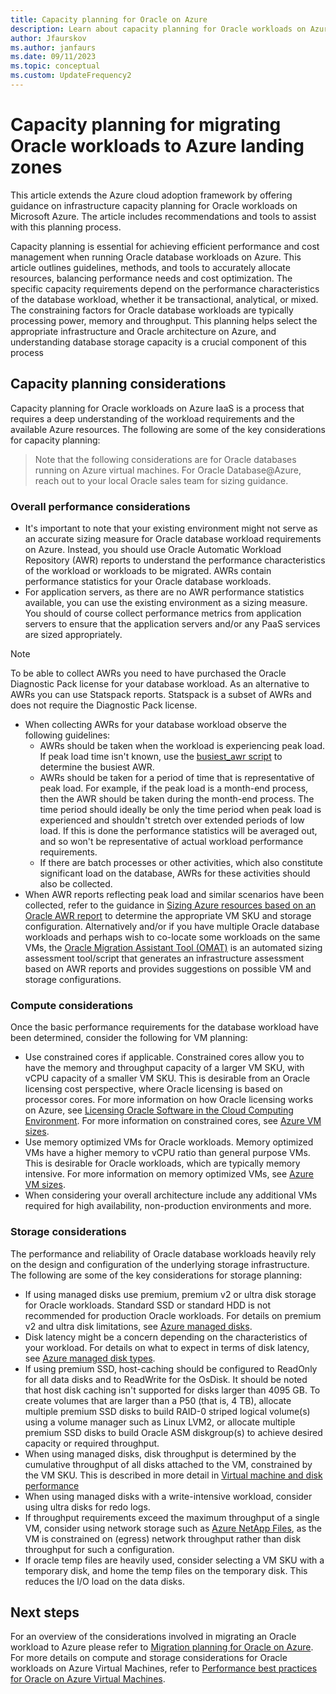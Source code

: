 ```yaml
---
title: Capacity planning for Oracle on Azure
description: Learn about capacity planning for Oracle workloads on Azure IaaS.
author: Jfaurskov
ms.author: janfaurs
ms.date: 09/11/2023
ms.topic: conceptual
ms.custom: UpdateFrequency2
---
```


# Capacity planning for migrating Oracle workloads to Azure landing zones

This article extends the Azure cloud adoption framework by offering guidance on infrastructure capacity planning for Oracle workloads on Microsoft Azure. The article includes recommendations and tools to assist with this planning process.

Capacity planning is essential for achieving efficient performance and cost management when running Oracle database workloads on Azure. This article outlines guidelines, methods, and tools to accurately allocate resources, balancing performance needs and cost optimization. The specific capacity requirements depend on the performance characteristics of the database workload, whether it be transactional, analytical, or mixed. The constraining factors for Oracle database workloads are typically processing power, memory and throughput. This planning helps select the appropriate infrastructure and Oracle architecture on Azure, and understanding database storage capacity is a crucial component of this process

## Capacity planning considerations

Capacity planning for Oracle workloads on Azure IaaS is a process that requires a deep understanding of the workload requirements and the available Azure resources. The following are some of the key considerations for capacity planning:

> Note that the following considerations are for Oracle databases running on Azure virtual machines. For Oracle Database@Azure, reach out to your local Oracle sales team for sizing guidance.

### Overall performance considerations

- It's important to note that your existing environment might not serve as an accurate sizing measure for Oracle database workload requirements on Azure. Instead, you should use Oracle Automatic Workload Repository (AWR) reports to understand the performance characteristics of the workload or workloads to be migrated. AWRs contain performance statistics for your Oracle database workloads.
- For application servers, as there are no AWR performance statistics available, you can use the existing environment as a sizing measure. You should of course collect performance metrics from application servers to ensure that the application servers and/or any PaaS services are sized appropriately.

> [!NOTE]
> To be able to collect AWRs you need to have purchased the Oracle Diagnostic Pack license for your database workload. As an alternative to AWRs you can use Statspack reports. Statspack is a subset of AWRs and does not require the Diagnostic Pack license.

- When collecting AWRs for your database workload observe the following guidelines:
  - AWRs should be taken when the workload is experiencing peak load. If peak load time isn't known, use the [busiest_awr script](https://github.com/Azure/Oracle-Workloads-for-Azure/blob/main/az-oracle-sizing/busiest_awr.sql) to determine the busiest AWR.
  - AWRs should be taken for a period of time that is representative of peak load. For example, if the peak load is a month-end process, then the AWR should be taken during the month-end process. The time period should ideally be only the time period when peak load is experienced and shouldn't stretch over extended periods of low load. If this is done the performance statistics will be averaged out, and so won't be representative of actual workload performance requirements.
  - If there are batch processes or other activities, which also constitute significant load on the database, AWRs for these activities should also be collected.
- When AWR reports reflecting peak load and similar scenarios have been collected, refer to the guidance in [Sizing Azure resources based on an Oracle AWR report](https://aka.ms/oracle/azure-iaas-sizing) to determine the appropriate VM SKU and storage configuration. Alternatively and/or if you have multiple Oracle database workloads and perhaps wish to co-locate some workloads on the same VMs, the [Oracle Migration Assistant Tool (OMAT)](https://aka.ms/lza/oracle/omat) is an automated sizing assessment tool/script that generates an infrastructure assessment based on AWR reports and provides suggestions on possible VM and storage configurations.

### Compute considerations

Once the basic performance requirements for the database workload have been determined, consider the following for VM planning:

- Use constrained cores if applicable. Constrained cores allow you to have the memory and throughput capacity of a larger VM SKU, with vCPU capacity of a smaller VM SKU. This is desirable from an Oracle licensing cost perspective, where Oracle licensing is based on processor cores. For more information on how Oracle licensing works on Azure, see [Licensing Oracle Software in the Cloud Computing Environment](https://www.oracle.com/us/corporate/pricing/cloud-licensing-070579.pdf). For more information on constrained cores, see [Azure VM sizes](/azure/virtual-machines/sizes).
- Use memory optimized VMs for Oracle workloads. Memory optimized VMs have a higher memory to vCPU ratio than general purpose VMs. This is desirable for Oracle workloads, which are typically memory intensive. For more information on memory optimized VMs, see [Azure VM sizes](/azure/virtual-machines/sizes-memory).
- When considering your overall architecture include any additional VMs required for high availability, non-production environments and more.

### Storage considerations

The performance and reliability of Oracle database workloads heavily rely on the design and configuration of the underlying storage infrastructure. The following are some of the key considerations for storage planning:

- If using managed disks use premium, premium v2 or ultra disk storage for Oracle workloads. Standard SSD or standard HDD is not recommended for production Oracle workloads. For details on premium v2 and ultra disk limitations, see [Azure managed disks](/azure/virtual-machines/disks-types).
- Disk latency might be a concern depending on the characteristics of your workload. For details on what to expect in terms of disk latency, see [Azure managed disk types](/azure/virtual-machines/disks-types#disk-type-comparison).
- If using premium SSD, host-caching should be configured to ReadOnly for all data disks and to ReadWrite for the OsDisk.  It should be noted that host disk caching isn't supported for disks larger than 4095 GB. To create volumes that are larger than a P50 (that is, 4 TB), allocate multiple premium SSD disks to build RAID-0 striped logical volume(s) using a volume manager such as Linux LVM2, or allocate multiple premium SSD disks to build Oracle ASM diskgroup(s) to achieve desired capacity or required throughput.
- When using managed disks, disk throughput is determined by the cumulative throughput of all disks attached to the VM, constrained by the VM SKU. This is described in more detail in [Virtual machine and disk performance](/azure/virtual-machines/disks-performance#disk-io-capping)
- When using managed disks with a write-intensive workload, consider using ultra disks for redo logs.
- If throughput requirements exceed the maximum throughput of a single VM, consider using network storage such as [Azure NetApp Files](/azure/azure-netapp-files/azure-netapp-files-introduction), as the VM is constrained on (egress) network throughput rather than disk throughput for such a configuration.
- If oracle temp files are heavily used, consider selecting a VM SKU with a temporary disk, and home the temp files on the temporary disk. This reduces the I/O load on the data disks.

## Next steps

For an overview of the considerations involved in migrating an Oracle workload to Azure please refer to [Migration planning for Oracle on Azure](./oracle-migration-planning.md).
For more details on compute and storage considerations for Oracle workloads on Azure Virtual Machines, refer to [Performance best practices for Oracle on Azure Virtual Machines](/azure/virtual-machines/workloads/oracle/oracle-storage).
